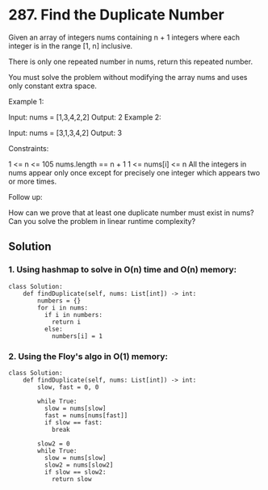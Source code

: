 # 287. Find the Duplicate Number
Given an array of integers nums containing n + 1 integers where each integer is in the range [1, n] inclusive.

There is only one repeated number in nums, return this repeated number.

You must solve the problem without modifying the array nums and uses only constant extra space.

 

Example 1:

Input: nums = [1,3,4,2,2]
Output: 2
Example 2:

Input: nums = [3,1,3,4,2]
Output: 3
 

Constraints:

1 <= n <= 105
nums.length == n + 1
1 <= nums[i] <= n
All the integers in nums appear only once except for precisely one integer which appears two or more times.
 

Follow up:

How can we prove that at least one duplicate number must exist in nums?
Can you solve the problem in linear runtime complexity?

## Solution
### 1. Using hashmap to solve in O(n) time and O(n) memory:
```
class Solution:
    def findDuplicate(self, nums: List[int]) -> int:
        numbers = {}
        for i in nums:
          if i in numbers:
            return i
          else:
            numbers[i] = 1
```
### 2. Using the Floy's algo in O(1) memory:
```
class Solution:
    def findDuplicate(self, nums: List[int]) -> int:
        slow, fast = 0, 0

        while True:
          slow = nums[slow]
          fast = nums[nums[fast]]
          if slow == fast:
            break
        
        slow2 = 0
        while True:
          slow = nums[slow]
          slow2 = nums[slow2]
          if slow == slow2:
            return slow
```
